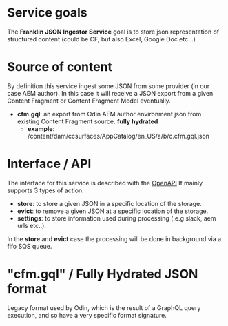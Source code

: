 # Service goals

The **Franklin JSON Ingestor Service** goal is to store json representation of structured content (could be CF, but also Excel, Google Doc etc...)

# Source of content

By definition this service ingest some JSON from some provider (in our case AEM author).
In this case it will receive a JSON export from a given Content Fragment or Content Fragment Model eventually.

- **cfm.gql**: an export from Odin AEM author environment json from existing Content Fragment source. **fully hydrated**
  - **example**: /content/dam/ccsurfaces/AppCatalog/en_US/a/b/c.cfm.gql.json 

# Interface / API

The interface for this service is described with the [OpenAPI](swagger.html)
It mainly supports 3 types of action:
- **store**: to store a given JSON in a specific location of the storage.
- **evict**: to remove a given JSON at a specific location of the storage.
- **settings**: to store information used during processing (.e.g slack, aem urls etc..).

In the **store** and **evict** case the processing will be done in background via a fifo SQS queue.

# "cfm.gql" / Fully Hydrated JSON format

Legacy format used by Odin, which is the result of a GraphQL query execution, and so have a very specific format signature.
